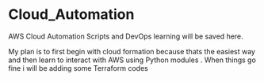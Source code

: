 # Cloud_Automation
AWS Cloud Automation Scripts and DevOps learning will be saved here.

My plan is to first begin with cloud formation because thats the easiest way and then learn to interact with AWS using Python modules . When things go fine i will be adding some Terraform codes 


